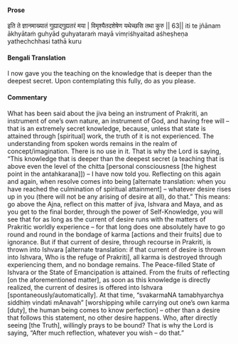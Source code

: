 #### Prose 

इति ते ज्ञानमाख्यातं गुह्याद्गुह्यतरं मया |
विमृश्यैतदशेषेण यथेच्छसि तथा कुरु || 63||
iti te jñānam ākhyātaṁ guhyād guhyataraṁ mayā
vimṛiśhyaitad aśheṣheṇa yathechchhasi tathā kuru

 #### Bengali Translation 

 I now gave you the teaching on the knowledge that is deeper than the deepest secret. Upon contemplating this fully, do as you please. 

 #### Commentary 

What has been said about the jiva being an instrument of Prakriti, an instrument of one’s own nature, an instrument of God, and having free will – that is an extremely secret knowledge, because, unless that state is attained through [spiritual] work, the truth of it is not experienced. The understanding from spoken words remains in the realm of concept/imagination. There is no use in it. That is why the Lord is saying, “This knowledge that is deeper than the deepest secret (a teaching that is above even the level of the chitta [personal consciousness [the highest point in the antahkarana]]) – I have now told you. Reflecting on this again and again, when resolve comes into being [alternate translation: when you have reached the culmination of spiritual attainment] – whatever desire rises up in you (there will not be any arising of desire at all), do that.” This means: go above the Ajna, reflect on this matter of jiva, Ishvara and Maya, and as you get to the final border, through the power of Self-Knowledge, you will see that for as long as the current of desire runs with the matters of Prakritic worldly experience – for that long does one absolutely have to go round and round in the bondage of karma [actions and their fruits] due to ignorance. But if that current of desire, through recourse in Prakriti, is thrown into Ishvara [alternate translation: if that current of desire is thrown into Ishvara, Who is the refuge of Prakriti], all karma is destroyed through experiencing them, and no bondage remains. The Peace-filled State of Ishvara or the State of Emancipation is attained. From the fruits of reflecting [on the aforementioned matter], as soon as this knowledge is directly realized, the current of desires is offered into Ishvara [spontaneously/automatically]. At that time, “svakarmaNA tamabhyarchya siddhiṃ vindati mAnavah” [worshipping while carrying out one’s own karma [duty], the human being comes to know perfection] – other than a desire that follows this statement, no other desire happens. Who, after directly seeing [the Truth], willingly prays to be bound? That is why the Lord is saying, “After much reflection, whatever you wish – do that.”